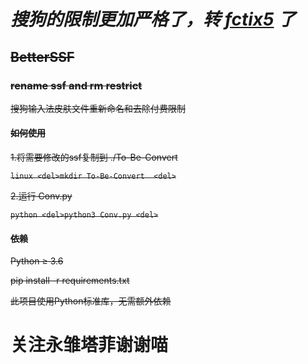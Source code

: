 # ***搜狗的限制更加严格了，转 [fctix5](https://github.com/fcitx5-android/fcitx5-android) 了***

## ~~BetterSSF~~
### ~~rename ssf and rm restrict~~

<del>搜狗输入法皮肤文件重新命名和去除付费限制

#### ~~如何使用~~

~~1.将需要修改的ssf复制到 ./To-Be-Convert~~

<del>```linux
<del>mkdir To-Be-Convert 
<del>```

<del>2.运行 Conv.py

<del>```python
<del>python3 Conv.py
<del>```

#### ~~依赖~~
<del>Python ≥ 3.6

<del>pip install -r requirements.txt

<del>此项目使用Python标准库，无需额外依赖

# 关注永雏塔菲谢谢喵
